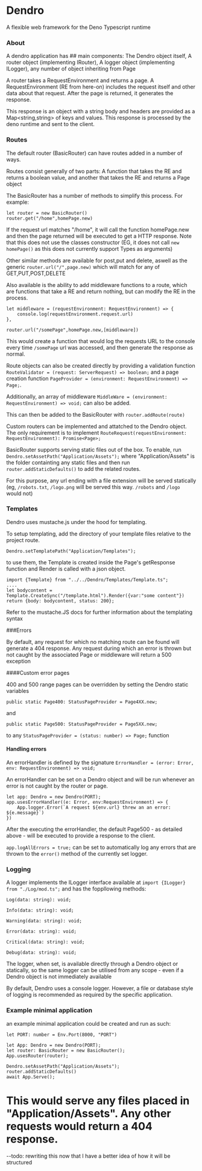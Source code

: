 # Dendro
A flexible web framework for the Deno Typescript runtime

### About

A dendro application has \#\# main components: The Dendro object itself, A router object (implementing IRouter), A logger object (implementing ILogger), any number of object inheriting from Page

A router takes a RequestEnvironment and returns a page. A RequestEnvironment (RE from here-on) includes the request itself and other data about that request. After the page is returned, it generates the response.

This response is an object with a string body and headers are provided as a Map<string,string> of keys and values. This response is processed by the deno runtime and sent to the client.



### Routes


The default router (BasicRouter) can have routes added in a number of ways.

Routes consist generally of two parts: A function that takes the RE and returns a boolean value, and another that takes the RE and returns a Page object

The BasicRouter has a number of methods to simplify this process. For example:

    let router = new BasicRouter()
    router.get("/home",homePage.new)
    
If the request url matches "/home", it will call the function homePage.new and then the page returned will be executed to get a HTTP response.
Note that this does not use the classes constructor (EG, it does not call  `new homePage()` as this does not currently support Types as arguments)

Other similar methods are available for post,put and delete, aswell as the generic `router.url("/",page.new)` which will match for any of GET,PUT,POST,DELETE

Also available is the ability to add middleware functions to a route, which are functions that take a RE and return nothing, but can modify the RE in the process.

    let middleware = (requestEnvironment: RequestEnvironment) => {
        console.log(requestEnvironment.request.url)
    },
    
    router.url("/somePage",homePage.new,[middleware])
    
This would create a function that would log the requests URL to the console every time `/somePage` url was accessed, and then generate the response as normal.


Route objects can also be created directly by providing a validation function 
`RouteValidator = (request: ServerRequest) => boolean;`
and a page creation function `PageProvider = (environment: RequestEnvironment) => Page;`.

Additionally, an array of middleware `MiddleWare = (environment: RequestEnvironment) => void;` can also be added.
 
This can then be added to the BasicRouter with  `router.addRoute(route)`
 
Custom routers can be implemented and attatched to the Dendro object. The only requirement is to implement `RouteRequest(requestEnvironment: RequestEnvironment): Promise<Page>;`
 
BasicRouter supports serving static files out of the box. To enable, run `Dendro.setAssetPath("Application/Assets");`
where "Application/Assets" is the folder containting any static files 
and then run `router.addStaticDefaults()` to add the related routes.

For this purpose, any url ending with a file extension will be served statically (eg, `/robots.txt`, `/logo.png` will be served this way. `/robots` and `/logo` would not)
 
### Templates

Dendro uses mustache.js under the hood for templating.

To setup templating, add the directory of your template files relative to the project route.

`Dendro.setTemplatePath("Application/Templates");`

to use them, the Template is created inside the Page's getResponse function and Render is called with a json object.

    import {Template} from "../../Dendro/Templates/Template.ts";
    ....
	let bodycontent = Template.CreateSync("/template.html").Render({var:"some content"})
	return {body: bodycontent, status: 200};
	
Refer to the mustache.JS docs for further information about the templating syntax

###Errors

By default, any request for which no matching route can be found will generate a 404 response.
Any request during which an error is thrown but not caught by the associated Page or middleware will return a 500 exception

####Custom error pages

400 and 500 range pages can be overridden by setting the Dendro static variables

`public static Page400: StatusPageProvider = Page4XX.new;`
 
 and
  
`public static Page500: StatusPageProvider = Page5XX.new;`

to any `StatusPageProvider = (status: number) => Page;` function

#### Handling errors
An errorHandler is defined by the signature `ErrorHandler = (error: Error, env: RequestEnvironment) => void;`

An errorHandler can be set on a Dendro object and will be run whenever an error is not caught by the router or page.
    
    let app: Dendro = new Dendro(PORT);
    app.usesErrorHandler((e: Error, env:RequestEnvironment) => {
	    App.logger.Error(`A request ${env.url} threw an an error: ${e.message}`)
    })

After the executing the errorHandler, the default Page500 - as detailed above - will be executed to provide a response to the client.

`app.logAllErrors = true;` can be set to automatically log any errors that are thrown to the `error()` method of the currently set logger.


### Logging

A logger implements the ILogger interface available at `import {ILogger} from "./Log/mod.ts";` and has the foppllowing methods:
	
	Log(data: string): void;

	Info(data: string): void;

	Warning(data: string): void;

	Error(data: string): void;

	Critical(data: string): void;

	Debug(data: string): void;

The logger, when set, is available directly through a Dendro object or statically, so the same logger can be utilised from any scope - even if a Dendro object is not immediately available

By default, Dendro uses a console logger. However, a file or database style of logging is recommended as required by the specific application.

### Example minimal application
an example minimal application could be created and run as such:

    let PORT: number = Env.Port(8000, "PORT")
    
    let App: Dendro = new Dendro(PORT);
    let router: BasicRouter = new BasicRouter();
    App.usesRouter(router);
    
    Dendro.setAssetPath("Application/Assets");
    router.addStaticDefaults()
    await App.Serve();

This would serve any files placed in "Application/Assets". Any other requests would return a 404 response.
=======

--todo: rewriting this now that I have a better idea of how it will be structured

